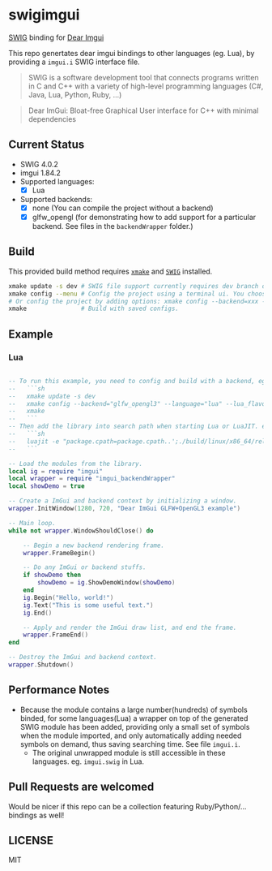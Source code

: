 # swigimgui #

[SWIG](http://www.swig.org/) binding for [Dear Imgui](https://github.com/ocornut/imgui)

This repo genertates dear imgui bindings to other languages (eg. Lua), by providing a `imgui.i` SWIG interface file.

> SWIG is a software development tool that connects programs written in C and C++ with a variety of high-level programming languages (C#, Java, Lua, Python, Ruby, ...)

> Dear ImGui: Bloat-free Graphical User interface for C++ with minimal dependencies

## Current Status ##

- SWIG 4.0.2
- imgui 1.84.2
- Supported languages:
    - [x] Lua
- Supported backends:
    - [x] none (You can compile the project without a backend)
    - [x] glfw_opengl (for demonstrating how to add support for a particular backend. See files in the `backendWrapper` folder.)

## Build ##

This provided build method requires [`xmake`](https://github.com/xmake-io/xmake#installation) and [`SWIG`](http://www.swig.org/download.html) installed.

```sh
xmake update -s dev # SWIG file support currently requires dev branch of xmake. Will not need this line anymore after xmake publishes a release.
xmake config --menu # Config the project using a terminal ui. You choose a target language and other options in the menu `Project Configuration`.
# Or config the project by adding options: xmake config --backend=xxx --language=xxx [--lua_flavor=xxx]
xmake               # Build with saved configs.
```

## Example ##

### Lua ###

```lua

-- To run this example, you need to config and build with a backend, eg.:
--   ```sh
--   xmake update -s dev
--   xmake config --backend="glfw_opengl3" --language="lua" --lua_flavor="luajit"
--   xmake
--   ```
-- Then add the library into search path when starting Lua or LuaJIT. eg.:
--   ```sh
--   luajit -e "package.cpath=package.cpath..';./build/linux/x86_64/release/swigimgui_lua.so'" "example.lua"
--   ```

-- Load the modules from the library.
local ig = require "imgui"
local wrapper = require "imgui_backendWrapper"
local showDemo = true

-- Create a ImGui and backend context by initializing a window.
wrapper.InitWindow(1280, 720, "Dear ImGui GLFW+OpenGL3 example")

-- Main loop.
while not wrapper.WindowShouldClose() do

    -- Begin a new backend rendering frame.
    wrapper.FrameBegin()

    -- Do any ImGui or backend stuffs.
    if showDemo then
        showDemo = ig.ShowDemoWindow(showDemo)
    end
    ig.Begin("Hello, world!")
    ig.Text("This is some useful text.")
    ig.End()

    -- Apply and render the ImGui draw list, and end the frame.
    wrapper.FrameEnd()
end

-- Destroy the ImGui and backend context.
wrapper.Shutdown()

```

## Performance Notes ##

- Because the module contains a large number(hundreds) of symbols binded, for some languages(Lua) a wrapper on top of the generated SWIG module has been added, providing only a small set of symbols when the module imported, and only automatically adding needed symbols on demand, thus saving searching time. See file `imgui.i`.
    - The original unwrapped module is still accessible in these languages. eg. `imgui.swig` in Lua.

## Pull Requests are welcomed ##

Would be nicer if this repo can be a collection featuring Ruby/Python/... bindings as well!

## LICENSE ##

MIT
